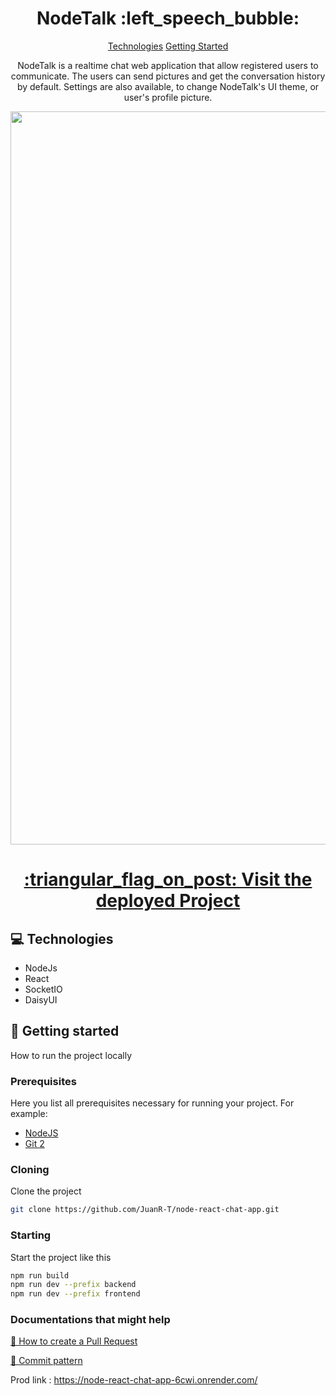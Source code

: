 <h1 align="center" style="font-weight: bold;">NodeTalk :left_speech_bubble:</h1>

<p align="center">
<a href="#technologies">Technologies</a>
<a href="#started">Getting Started</a>
</p>


<p align="center">NodeTalk is a realtime chat web application that allow registered users to communicate. The users can send pictures and get the conversation history by default. Settings are also available, to change NodeTalk's UI theme, or user's profile picture.</p>



<p align="center"><img width="1173" alt="image" src="https://github.com/user-attachments/assets/03242216-7148-4637-a9a3-16099610fc36" />

<h1 align="center"><a href="https://node-react-chat-app-6cwi.onrender.com/">:triangular_flag_on_post: Visit the deployed Project</a></h1>
</p>

<p align="center">

</p>

<h2 id="technologies">💻 Technologies</h2>

- NodeJs
- React
- SocketIO
- DaisyUI

<h2 id="started">🚀 Getting started</h2>

How to run the project locally

<h3>Prerequisites</h3>

Here you list all prerequisites necessary for running your project. For example:

- [NodeJS](https://github.com/)
- [Git 2](https://github.com)

<h3>Cloning</h3>

Clone the project

```bash
git clone https://github.com/JuanR-T/node-react-chat-app.git
```

<h3>Starting</h3>

Start the project like this

```bash
npm run build
npm run dev --prefix backend
npm run dev --prefix frontend
```

<h3>Documentations that might help</h3>

[📝 How to create a Pull Request](https://www.atlassian.com/br/git/tutorials/making-a-pull-request)

[💾 Commit pattern](https://gist.github.com/joshbuchea/6f47e86d2510bce28f8e7f42ae84c716)


Prod link : https://node-react-chat-app-6cwi.onrender.com/
